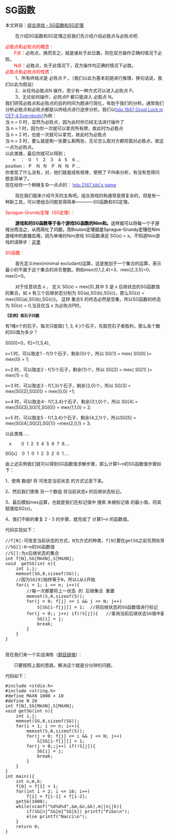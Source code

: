 # SG函数

本文转自：[组合游戏 - SG函数和SG定理](http://blog.csdn.net/luomingjun12315/article/details/45555495)


<p>&nbsp;&nbsp;&nbsp;&nbsp;&nbsp;&nbsp;&nbsp; 在介绍SG函数和SG定理之前我们先介绍介绍必胜点与必败点吧.<br>
</p>
<div class="para"><span style="font-size:14px; color:#ff0000">必胜点和必败点的概念</span><span style="font-size:14px">：</span></div>
<div class="para">&nbsp;&nbsp;&nbsp;&nbsp;&nbsp;&nbsp; <span style="color:#ff0000">P点</span>：必败点，换而言之，就是谁处于此位置，则在双方操作正确的情况下必败。</div>
<div class="para">&nbsp;&nbsp;&nbsp;&nbsp;&nbsp;&nbsp; <span style="color:#ff0000">N点</span>：必胜点，处于此情况下，双方操作均正确的情况下必胜。</div>
<div class="para"><span style="font-size:14px; color:#ff0000">必胜点和必败点的性质</span><span style="font-size:14px">：</span></div>
<div class="para">&nbsp;&nbsp;&nbsp;&nbsp;&nbsp;&nbsp;&nbsp;&nbsp;1、所有终结点是 必败点 P 。（我们以此为基本前提进行推理，换句话说，我们以此为假设）</div>
<div class="para">&nbsp;&nbsp;&nbsp;&nbsp;&nbsp;&nbsp;&nbsp; 2、从任何必胜点N 操作，至少有一种方式可以进入必败点 P。</div>
<div class="para">&nbsp;&nbsp;&nbsp;&nbsp;&nbsp;&nbsp;&nbsp; 3、无论如何操作，必败点P 都只能进入 必胜点 N。</div>
<div class="para">我们研究必胜点和必败点的目的时间为题进行简化，有助于我们的分析。通常我们分析必胜点和必败点都是以终结点进行逆序分析。我们以<a target="_blank" target="_blank" href="http://acm.hdu.edu.cn/showproblem.php?pid=1847"><span style="color:#3333ff">hdu 1847 Good Luck in CET-4 Everybody!</span></a>为例：</div>
<div class="para">当 n = 0 时，显然为必败点，因为此时你已经无法进行操作了</div>
<div class="para">当 n = 1 时，因为你一次就可以拿完所有牌，故此时为必胜点</div>
<div class="para">当 n = 2 时，也是一次就可以拿完，故此时为必胜点</div>
<div class="para">当 n = 3 时，要么就是剩一张要么剩两张，无论怎么取对方都将面对必胜点，故这一点为必败点。</div>
<div class="para">以此类推，最后你就可以得到；</div>
<div class="para">&nbsp;&nbsp;&nbsp;&nbsp;&nbsp; n&nbsp;&nbsp;&nbsp;&nbsp;：&nbsp;&nbsp; 0&nbsp;&nbsp;&nbsp; 1&nbsp;&nbsp;&nbsp;&nbsp;2&nbsp;&nbsp;&nbsp; 3&nbsp;&nbsp;&nbsp; 4&nbsp;&nbsp; 5&nbsp;&nbsp;&nbsp; 6 ...</div>
<div class="para">position：&nbsp;&nbsp;P&nbsp;&nbsp;&nbsp;&nbsp;N&nbsp;&nbsp; N&nbsp;&nbsp;&nbsp; P&nbsp;&nbsp; N&nbsp;&nbsp; N&nbsp;&nbsp; P ...</div>
<div class="para">你发现了什么没有，对，他们就是成有规律，使用了 P/N来分析，有没有觉得问题变简单了。</div>
<div class="para">现在给你一个稍微复杂一点点的： <a target="_blank" target="_blank" href="http://acm.hdu.edu.cn/showproblem.php?pid=2147">
<span style="color:#3333ff">hdu 2147 kiki's game</span></a></div>
<p>&nbsp;&nbsp;&nbsp;&nbsp;&nbsp;&nbsp;&nbsp; 现在我们就来介绍今天的主角吧。组合游戏的和通常是很复杂的，但是有一种新工具，可以使组合问题变得简单————SG函数和SG定理。</p>
<p><span style="font-size:14px; color:#ff0000">Sprague-Grundy定理（SG定理）：</span></p>
<p><span style="color:#000000">&nbsp;&nbsp;&nbsp;&nbsp;&nbsp;&nbsp; &nbsp;<strong>游戏和的SG函数等于各个游戏SG函数的Nim和。</strong>这样就可以将每一个子游戏分而治之，从而简化了问题。而Bouton定理就是Sprague-Grundy定理在Nim游戏中的直接应用，</span>因为单堆的Nim游戏 SG函数满足 SG(x) = x。不知道Nim游戏的请移步：<span style="color:#3366ff"><a target="_blank" target="_blank" href="http://blog.csdn.net/luomingjun12315/article/details/45479073">这里</a></span></p>
<p><span style="font-size:14px; color:#ff0000">SG函数：</span></p>
<p>&nbsp;&nbsp;&nbsp;&nbsp;&nbsp;&nbsp;&nbsp; 首先定义mex(minimal excludant)运算，这是施加于一个集合的运算，表示最小的不属于这个集合的非负整数。例如mex{0,1,2,4}=3、mex{2,3,5}=0、mex{}=0。</p>
<p>&nbsp;&nbsp;&nbsp;&nbsp;&nbsp;&nbsp;&nbsp; 对于任意状态 x ， 定义 SG(x) = mex(S),其中 S 是 x 后继状态的SG函数&#20540;的集合。如 x 有三个后继状态分别为&nbsp;SG(a),SG(b),SG(c)，那么SG(x) = mex{SG(a),SG(b),SG(c)}。&nbsp;这样 集合S 的终态必然是空集，所以SG函数的终态为 SG(x) = 0,当且仅当 x 为必败点P时。</p>
<p><span style="font-size:12px"><strong>【实例】取石子问题</strong></span></p>
<p>有1堆n个的石子，每次只能取{ 1, 3, 4 }个石子，先取完石子者胜利，那么各个数的SG&#20540;为多少？</p>
<p>SG[0]=0，f[]={1,3,4},</p>
<p>x=1 时，可以取走1 - f{1}个石子，剩余{0}个，所以 SG[1] = mex{ SG[0] }= mex{0} = 1;</p>
<p>x=2 时，可以取走2 - f{1}个石子，剩余{1}个，所以 SG[2] = mex{ SG[1] }= mex{1} = 0;</p>
<p>x=3 时，可以取走3 - f{1,3}个石子，剩余{2,0}个，所以 SG[3] = mex{SG[2],SG[0]} = mex{0,0} =1;</p>
<p>x=4 时，可以取走4- &nbsp;f{1,3,4}个石子，剩余{3,1,0}个，所以 SG[4] = mex{SG[3],SG[1],SG[0]} = mex{1,1,0} = 2;</p>
<p>x=5 时，可以取走5 - f{1,3,4}个石子，剩余{4,2,1}个，所以SG[5] = mex{SG[4],SG[2],SG[1]} =mex{2,0,1} = 3;</p>
<p>以此类推.....</p>
<p>&nbsp;&nbsp; x&nbsp;&nbsp;&nbsp;&nbsp;&nbsp;&nbsp;&nbsp;&nbsp;0&nbsp; 1&nbsp; 2&nbsp; 3&nbsp; 4&nbsp; 5&nbsp; 6&nbsp; 7&nbsp; 8....</p>
<p>SG[x]&nbsp;&nbsp;&nbsp;&nbsp;0&nbsp; 1&nbsp; 0&nbsp; 1&nbsp; 2&nbsp; 3&nbsp; 2&nbsp; 0&nbsp; 1....</p>
<p>由上述实例我们就可以得到SG函数&#20540;求解步骤，那么计算1~n的SG函数&#20540;步骤如下：</p>
<p>1、使用 数组f 将 可改变当前状态 的方式记录下来。</p>
<p>2、然后我们使用 另一个数组 将当前状态x 的后继状态标记。</p>
<p>3、最后模拟mex运算，也就是我们在标记&#20540;中 搜索 未被标记&#20540; 的最小&#20540;，将其赋&#20540;给SG(x)。</p>
<p>4、我们不断的重复 2 - 3 的步骤，就完成了 计算1~n 的函数&#20540;。</p>
<p>代码实现如下：</p>
<pre class="cpp" name="code">//f[N]:可改变当前状态的方式，N为方式的种类，f[N]要在getSG之前先预处理
//SG[]:0~n的SG函数值
//S[]:为x后继状态的集合
int f[N],SG[MAXN],S[MAXN];
void  getSG(int n){
    int i,j;
    memset(SG,0,sizeof(SG));
    //因为SG[0]始终等于0，所以i从1开始
    for(i = 1; i &lt;= n; i++){
        //每一次都要将上一状态 的 后继集合 重置
        memset(S,0,sizeof(S));
        for(j = 0; f[j] &lt;= i &amp;&amp; j &lt;= N; j++)
            S[SG[i-f[j]]] = 1;  //将后继状态的SG函数值进行标记
        for(j = 0;; j++) if(!S[j]){   //查询当前后继状态SG值中最小的非零值
            SG[i] = j;
            break;
        }
    }
}</pre>
<p><br>
现在我们来一个实战演练（<span style="color:#3333ff"><a target="_blank" target="_blank" href="http://acm.hdu.edu.cn/showproblem.php?pid=1848">题目链接</a></span>）：</p>
<p>&nbsp;&nbsp;&nbsp;&nbsp;&nbsp;&nbsp; 只要按照上面的思路，解决这个就是分分钟的问题。</p>
<p>代码如下：</p>
<pre class="cpp" name="code">#include &lt;stdio.h&gt;
#include &lt;string.h&gt;
#define MAXN 1000 + 10
#define N 20
int f[N],SG[MAXN],S[MAXN];
void getSG(int n){
    int i,j;
    memset(SG,0,sizeof(SG));
    for(i = 1; i &lt;= n; i++){
        memset(S,0,sizeof(S));
        for(j = 0; f[j] &lt;= i &amp;&amp; j &lt;= N; j++)
            S[SG[i-f[j]]] = 1;
        for(j = 0;;j++) if(!S[j]){
            SG[i] = j;
            break;
        }
    }
}
int main(){
    int n,m,k;
    f[0] = f[1] = 1;
    for(int i = 2; i &lt;= 16; i++)
        f[i] = f[i-1] + f[i-2];
    getSG(1000);
    while(scanf(&quot;%d%d%d&quot;,&amp;m,&amp;n,&amp;k),m||n||k){
        if(SG[n]^SG[m]^SG[k]) printf(&quot;Fibo\n&quot;);
        else printf(&quot;Nacci\n&quot;);
    }
    return 0;
}
</pre>